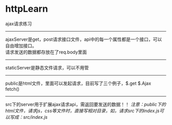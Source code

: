 # httpLearn
ajax请求练习
***
ajaxServer是get，post请求接口文件，api中的每一个属性都是一个接口，可以自由增加接口。  
请求发送的数据都存放在了req.body里面  
***
staticServer是静态文件请求，可以不用管  
***
public是html文件，里面可以发起请求，目前写了三个例子，$.get $.Ajax fetch()  
***
src下的server用于扩展ajax请求api，需返回要发送的数据！！
*注意：public下的html文件，请求js，css等文件时，直接写相对目录，如，请求src下的index.js可以写成：src/index.js*